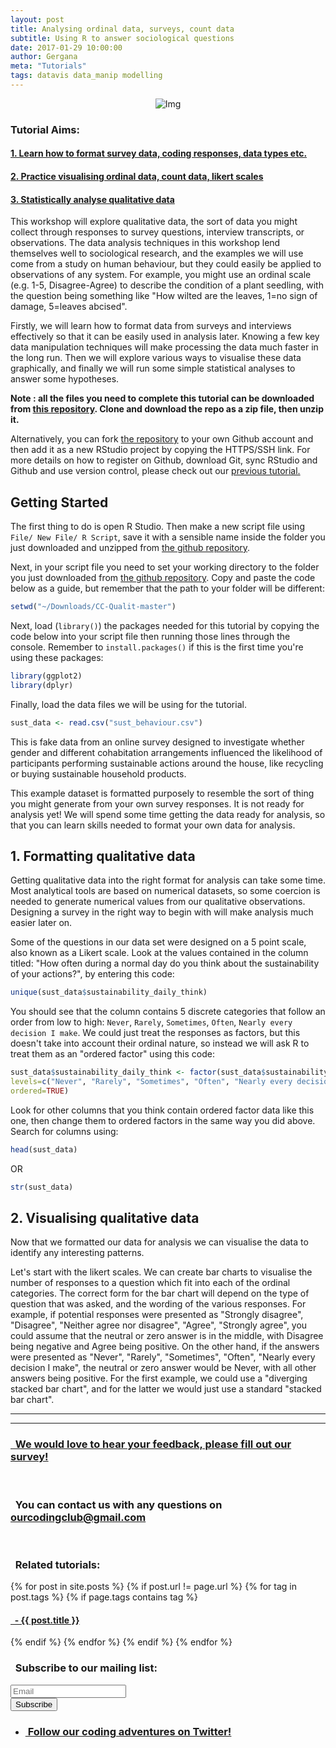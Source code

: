 ```yaml
---
layout: post
title: Analysing ordinal data, surveys, count data 
subtitle: Using R to answer sociological questions
date: 2017-01-29 10:00:00
author: Gergana
meta: "Tutorials"
tags: datavis data_manip modelling  
---
```

<div class="block">
	<center>
		<img src="{{ site.baseurl }}/img/tutheaderqual.png" alt="Img">
	</center>
</div>

### Tutorial Aims:

#### <a href="#format"> 1. Learn how to format survey data, coding responses, data types etc. </a>

#### <a href="#visualise"> 2. Practice visualising ordinal data, count data, likert scales </a>

#### <a href="#analyse"> 3. Statistically analyse qualitative data</a>

This workshop will explore qualitative data, the sort of data you might collect through responses to survey questions, interview transcripts, or observations. The data analysis techniques in this workshop lend themselves well to sociological research, and the examples we will use come from a study on human behaviour, but they could easily be applied to observations of any system. For example, you might use an ordinal scale (e.g. 1-5, Disagree-Agree) to describe the condition of a plant seedling, with the question being something like "How wilted are the leaves, 1=no sign of damage, 5=leaves abcised". 

Firstly, we will learn how to format data from surveys and interviews effectively so that it can be easily used in analysis later. Knowing a few key data manipulation techniques will make processing the data much faster in the long run. Then we will explore various ways to visualise these data graphically, and finally we will run some simple statistical analyses to answer some hypotheses.

<b>Note : all the files you need to complete this tutorial can be downloaded from <a href="https://github.com/ourcodingclub/CC-Qualit" target="_blank">this repository</a>. Clone and download the repo as a zip file, then unzip it.</b>

Alternatively, you can fork <a href="https://github.com/ourcodingclub/CC-Qualit" target="_blank">the repository</a> to your own Github account and then add it as a new RStudio project by copying the HTTPS/SSH link. For more details on how to register on Github, download Git, sync RStudio and Github and use version control, please check out our <a href="https://ourcodingclub.github.io/2017/02/27/git.html" target="_blank">previous tutorial.</a>

## Getting Started

The first thing to do is open R Studio. Then make a new script file using `File/ New File/ R Script`, save it with a sensible name inside the folder you just downloaded and unzipped from <a href="https://github.com/ourcodingclub/CC-time-series" target="_blank">the github repository</a>.

Next, in your script file you need to set your working directory to the folder you just downloaded from <a href="https://github.com/ourcodingclub/CC-time-series" target="_blank">the github repository</a>. Copy and paste the code below as a guide, but remember that the path to your folder will be different:

```r
setwd("~/Downloads/CC-Qualit-master")
```

Next, load (`library()`) the packages needed for this tutorial by copying the code below into your script file then running those lines through the console. Remember to `install.packages()` if this is the first time you're using these packages:

```r
library(ggplot2)
library(dplyr)
```

Finally, load the data files we will be using for the tutorial.

```r
sust_data <- read.csv("sust_behaviour.csv")
```
This is fake data from an online survey designed to investigate whether gender and different cohabitation arrangements influenced the likelihood of participants performing sustainable actions around the house, like recycling or buying sustainable household products.

This example dataset is formatted purposely to resemble the sort of thing you might generate from your own survey responses. It is not ready for analysis yet! We will spend some time getting the data ready for analysis, so that you can learn skills needed to format your own data for analysis.

## 1. Formatting qualitative data

<a name="format"></a>

Getting qualitative data into the right format for analysis can take some time. Most analytical tools are based on numerical datasets, so some coercion is needed to generate numerical values from our qualitative observations. Designing a survey in the right way to begin with will make analysis much easier later on.

Some of the questions in our data set were designed on a 5 point scale, also known as a Likert scale. Look at the values contained in the column titled: "How often during a normal day do you think about the sustainability of your actions?", by entering this code:

```r
unique(sust_data$sustainability_daily_think)
```

You should see that the column contains 5 discrete categories that follow an order from low to high: `Never`, `Rarely`, `Sometimes`, `Often`, `Nearly every decision I make`. We could just treat the responses as factors, but this doesn't take into account their ordinal nature, so instead we will ask R to treat them as an "ordered factor" using this code:

```r
sust_data$sustainability_daily_think <- factor(sust_data$sustainability_daily_think, 
levels=c("Never", "Rarely", "Sometimes", "Often", "Nearly every decision I make"), 
ordered=TRUE)
```

Look for other columns that you think contain ordered factor data like this one, then change them to ordered factors in the same way you did above. Search for columns using:

```r
head(sust_data)
```

OR

```r
str(sust_data)
```


## 2. Visualising qualitative data

<a name="visualise"></a>

Now that we formatted our data for analysis we can visualise the data to identify any interesting patterns. 

Let's start with the likert scales. We can create bar charts to visualise the number of responses to a question which fit into each of the ordinal categories. The correct form for the bar chart will depend on the type of question that was asked, and the wording of the various responses. For example, if potential responses were presented as "Strongly disagree", "Disagree", "Neither agree nor disagree", "Agree", "Strongly agree", you could assume that the neutral or zero answer is in the middle, with Disagree being negative and Agree being positive. On the other hand, if the answers were presented as "Never", "Rarely", "Sometimes", "Often", "Nearly every decision I make", the neutral or zero answer would be Never, with all other answers being positive. For the first example, we could use a "diverging stacked bar chart", and for the latter we would just use a standard "stacked bar chart".




<hr>
<hr>

<h3><a href="https://www.surveymonkey.co.uk/r/83WV8HV" target="_blank">&nbsp; We would love to hear your feedback, please fill out our survey!</a></h3>
<br>
<h3>&nbsp; You can contact us with any questions on <a href="mailto:ourcodingclub@gmail.com?Subject=Tutorial%20question" target = "_top">ourcodingclub@gmail.com</a></h3>
<br>
<h3>&nbsp; Related tutorials:</h3>
{% for post in site.posts %}
	{% if post.url != page.url %}
  		{% for tag in post.tags %}
    			{% if page.tags contains tag %}
<h4><a style="margin:0 padding:0" href="{{ post.url }}">&nbsp; - {{ post.title }}</a></h4> 
  			{% endif %} 
		{% endfor %}
	{% endif %}
{% endfor %}
<br>
<h3>&nbsp; Subscribe to our mailing list:</h3>
<div class="container">
	<div class="block">
        <!-- subscribe form start -->
		<div class="form-group">
			<form action="https://getsimpleform.com/messages?form_api_token=de1ba2f2f947822946fb6e835437ec78" method="post">
			<div class="form-group">
				<input type='text' class="form-control" name='Email' placeholder="Email" required/>
			</div>
			<div>
                        	<button class="btn btn-default" type='submit'>Subscribe</button>
                    	</div>
                	</form>
		</div>
	</div>
</div>

<ul class="social-icons">
	<li>
		<h3>
			<a href="https://twitter.com/our_codingclub" target="_blank">&nbsp;Follow our coding adventures on Twitter! <i class="fa fa-twitter"></i></a>
		</h3>
	</li>
</ul>


